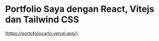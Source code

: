 # Portfolio Saya dengan React, Vitejs dan Tailwind CSS

[(https://portofoliocarlo.vercel.app/)](https://portofoliocarlo.vercel.app/)

